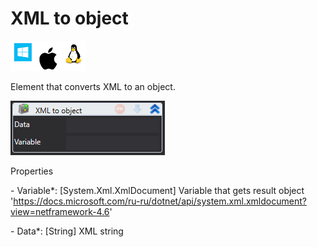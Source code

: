 # XML to object

![](<../../../../.gitbook/assets/image (222).png>)

Element that converts XML to an object.

![](<../../../../.gitbook/assets/1 (7).png>)

Properties

&#x20;\- Variable\*: \[System.Xml.XmlDocument] Variable that gets result object 'https://docs.microsoft.com/ru-ru/dotnet/api/system.xml.xmldocument?view=netframework-4.6'

&#x20;\- Data\*: \[String] XML string
